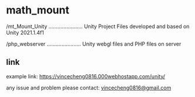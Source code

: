 # math_mount
/mt_Mount_Unity ....................... Unity Project Files developed and based on Unity 2021.1.4f1

/php_webserver  ....................... Unity webgl files and PHP files on server 


## link
example link: https://vincecheng0816.000webhostapp.com/unity/

any issue and problem please contact: vincecheng0816@gmail.com
#
